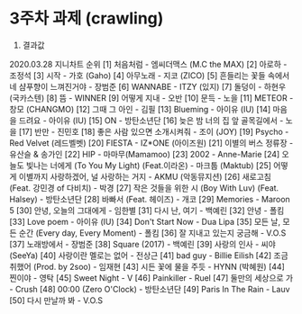 # 3주차 과제 (crawling)

1. 결과값 

2020.03.28 지니차트 순위
[1] 처음처럼 - 엠씨더맥스 (M.C the MAX)
[2] 아로하 - 조정석
[3] 시작 - 가호 (Gaho)
[4] 아무노래 - 지코 (ZICO)
[5] 흔들리는 꽃들 속에서 네 샴푸향이 느껴진거야 - 장범준
[6] WANNABE - ITZY (있지)
[7] 돌덩이 - 하현우 (국카스텐)
[8] 뜸 - WINNER
[9] 어떻게 지내 - 오반
[10] 문득 - 노을
[11] METEOR - 창모 (CHANGMO)
[12] 그때 그 아인 - 김필
[13] Blueming - 아이유 (IU)
[14] 마음을 드려요 - 아이유 (IU)
[15] ON - 방탄소년단
[16] 늦은 밤 너의 집 앞 골목길에서 - 노을
[17] 반만 - 진민호
[18] 좋은 사람 있으면 소개시켜줘 - 조이 (JOY)
[19] Psycho - Red Velvet (레드벨벳)
[20] FIESTA - IZ*ONE (아이즈원)
[21] 이별의 버스 정류장 - 유산슬 & 송가인
[22] HIP - 마마무(Mamamoo)
[23] 2002 - Anne-Marie
[24] 오늘도 빛나는 너에게 (To You My Light) (Feat.이라온) - 마크툽 (Maktub)
[25] 어떻게 이별까지 사랑하겠어, 널 사랑하는 거지 - AKMU (악동뮤지션)
[26] 새로고침 (Feat. 강민경 of 다비치) - 박경
[27] 작은 것들을 위한 시 (Boy With Luv) (Feat. Halsey) - 방탄소년단
[28] 바빠서 (Feat. 헤이즈) - 개코
[29] Memories - Maroon 5
[30] 안녕, 오늘의 그대에게 - 임한별
[31] 다시 난, 여기 - 백예린
[32] 안녕 - 폴킴
[33] Love poem - 아이유 (IU)
[34] Don't Start Now - Dua Lipa
[35] 모든 날, 모든 순간 (Every day, Every Moment) - 폴킴
[36] 잘 지내고 있는지 궁금해 - V.O.S
[37] 노래방에서 - 장범준
[38] Square (2017) - 백예린
[39] 사랑의 인사 - 씨야 (SeeYa)
[40] 사랑이란 멜로는 없어 - 전상근
[41] bad guy - Billie Eilish
[42] 조금 취했어 (Prod. by 2soo) - 임재현
[43] 시든 꽃에 물을 주듯 - HYNN (박혜원)
[44] 찐이야 - 영탁
[45] Sweet Night - V
[46] Painkiller - Ruel
[47] 둘만의 세상으로 가 - Crush
[48] 00:00 (Zero O'Clock) - 방탄소년단
[49] Paris In The Rain - Lauv
[50] 다시 만날까 봐 - V.O.S